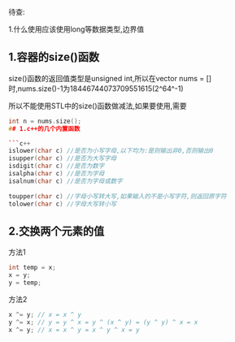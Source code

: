 待查:

1.什么使用应该使用long等数据类型,边界值

## 1.容器的size()函数

size()函数的返回值类型是unsigned int,所以在vector nums = []时,nums.size()-1为18446744073709551615(2^64^-1)

所以不能使用STL中的size()函数做减法,如果要使用,需要

```c++
int n = nums.size();
## 1.c++的几个内置函数

```c++
islower(char c) //是否为小写字母,以下均为:是则输出非0,否则输出0
isupper(char c) //是否为大写字母
isdigit(char c) //是否为数字
isalpha(char c) //是否为字母
isalnum(char c) //是否为字母或数字
    
toupper(char c) //字母小写转大写,如果输入的不是小写字符,则返回原字符
tolower(char c) //字母大写转小写
```

## 2.交换两个元素的值

方法1

```c++
int temp = x;
x = y;
y = temp;
```

方法2

```c++
x ^= y; // x = x ^ y
y ^= x; // y = y ^ x = y ^ (x ^ y) = (y ^ y) ^ x = x
x ^= y; // x = x ^ y = x ^ y ^ x = y
```

